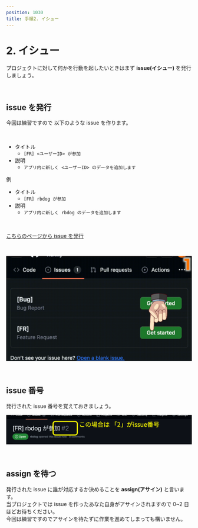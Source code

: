 ```yaml
---
position: 1030
title: 手順2. イシュー
---
```


# 2. イシュー

プロジェクトに対して何かを行動を起したいときはまず **issue(イシュー)** を発行しましょう。

<br />

## issue を発行

今回は練習ですので 以下のような issue を作ります。

<br />

- タイトル
  - `[FR] <ユーザーID> が参加`
- 説明
  - `アプリ内に新しく <ユーザーID> のデータを追加します`

例

- タイトル
  - `[FR] rbdog が参加`
- 説明
  - `アプリ内に新しく rbdog のデータを追加します`

<br />

<a href="https://github.com/rubydog-jp/hunny/issues" class='mybtn'>こちらのページから issue を発行</a>

<br />

![gif](/tutorial_assets/issue.gif)

<br />

## issue 番号

発行された issue 番号を覚えておきましょう。

![image](/tutorial_assets/issue-number.png)

<br />

## assign を待つ

発行された issue に誰が対応するか決めることを **assign(アサイン)** と言います。  
当プロジェクトでは issue を作ったあなた自身がアサインされますので 0~2 日ほどお待ちください。  
今回は練習ですのでアサインを待たずに作業を進めてしまっても構いません。
